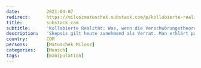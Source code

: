 ```yaml
---
date:          2021-04-07
redirect:      https://miloszmatuschek.substack.com/p/kollabierte-realitat-was-wenn-die-003
title:         substack.com
subtitle:      'Kollabierte Realität: Was, wenn die Verschwörungstheoretiker Recht haben?'
description:   'Skepsis gilt heute zunehmend als Verrat. Man erklärt pauschal einen Teil der Bevölkerung zu Häretikern, um nicht mit ihnen diskutieren zu müssen. Das ist fatal.'
country:       COM
persons:       [Matuschek Milosz]
categories:    [Mensch]
tags:          [manipulation]
---
```

